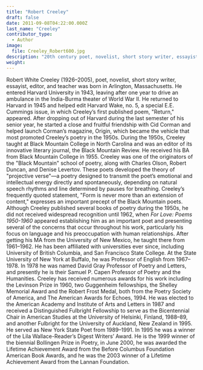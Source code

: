 ```yaml
---
title: "Robert Creeley"
draft: false
date: 2011-09-08T04:22:00.000Z
last_name: "Creeley"
contributor_type:
  - Author
image:
  file: Creeley_Robert600.jpg
description: "20th century poet, novelist, short story writer, essayist, editor and teacher"
weight:
---
```


Robert White Creeley (1926–2005), poet, novelist, short story writer, essayist, editor, and teacher was born in Arlington, Massachusetts. He entered Harvard University in 1943, leaving after one year to drive an ambulance in the India-Burma theater of World War II. He returned to Harvard in 1945 and helped edit Harvard Wake, no. 5, a special E.E. Cummings issue, in which Creeley’s first published poem, "Return," appeared. After dropping out of Harvard during the last semester of his senior year, he started a close and fruitful friendship with Cid Corman and helped launch Corman’s magazine, Origin, which became the vehicle that most promoted Creeley’s poetry in the 1950s. During the 1950s, Creeley taught at Black Mountain College in North Carolina and was an editor of its innovative literary journal, the Black Mountain Review. He received his BA from Black Mountain College in 1955. Creeley was one of the originators of the "Black Mountain" school of poetry, along with Charles Olson, Robert Duncan, and Denise Levertov. These poets developed the theory of "projective verse"—a poetry designed to transmit the poet’s emotional and intellectual energy directly and spontaneously, depending on natural speech rhythms and line determined by pauses for breathing. Creeley’s frequently quoted statement, "Form is never more than an extension of content," expresses an important precept of the Black Mountain poets. Although Creeley published several books of poetry during the 1950s, he did not received widespread recognition until 1962, when _For Love: Poems 1950-1960_ appeared establishing him as an important poet and presenting several of the concerns that occur throughout his work, particularly his focus on language and his preoccupation with human relationships. After getting his MA from the University of New Mexico, he taught there from 1961–1962. He has been affiliated with universities ever since, including University of British Columbia, and San Francisco State College. At the State University of New York at Buffalo, he was Professor of English from 1967–1978. In 1978 he was named David Gray Professor of Poetry and Letters, and presently he is their Samuel P. Capen Professor of Poetry and the Humanities. Creeley has received numerous awards for his work including the Levinson Prize in 1960, two Guggenheim fellowships, the Shelley Memorial Award and the Robert Frost Medal, both from the Poetry Society of America, and The American Awards for Echoes, 1994. He was elected to the American Academy and Institute of Arts and Letters in 1987 and received a Distinguished Fulbright Fellowship to serve as the Bicentennial Chair in American Studies at the University of Helsinki, Finland, 1988–89, and another Fulbright for the University of Auckland, New Zealand in 1995. He served as New York State Poet from 1989–1991. In 1995 he was a winner of the Lila Wallace-Reader’s Digest Writers’ Award. He is the 1999 winner of the biennial Bollingen Prize in Poetry, in June 2000, he was awarded the Lifetime Achievement Award from the Before Columbus Foundation American Book Awards, and he was the 2003 winner of a Lifetime Achievement Award from the Lannan Foundation.

